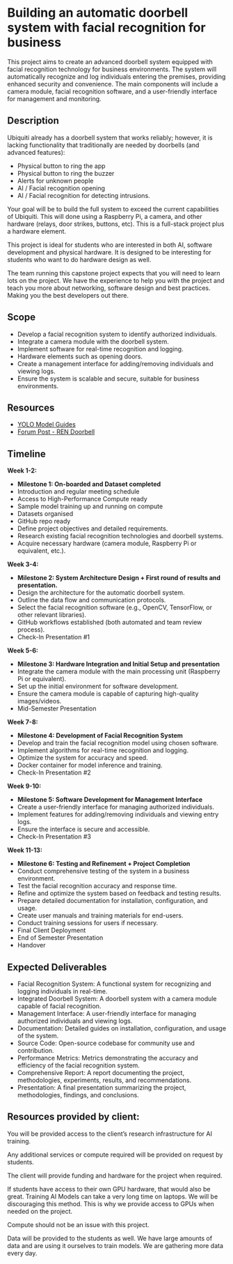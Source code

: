 # Building an automatic doorbell system with facial recognition for business

This project aims to create an advanced doorbell system equipped with facial recognition technology for business environments. The system will automatically recognize and log individuals entering the premises, providing enhanced security and convenience. The main components will include a camera module, facial recognition software, and a user-friendly interface for management and monitoring.

## Description
Ubiquiti already has a doorbell system that works reliably; however, it is lacking functionality that traditionally are needed by doorbells (and advanced features):
- Physical button to ring the app
- Physical button to ring the buzzer
- Alerts for unknown people
- AI / Facial recognition opening
- AI / Facial recognition for detecting intrusions.

Your goal will be to build the full system to exceed the current capabilities of Ubiquiti.  This will done using a Raspberry Pi, a camera, and other hardware (relays, door strikes, buttons, etc).  This is a full-stack project plus a hardware element.

This project is ideal for students who are interested in both AI, software development and physical hardware.  It is designed to be interesting for students who want to do hardware design as well.

The team running this capstone project expects that you will need to learn lots on the project.  We have the experience to help you with the project and teach you more about networking, software design and best practices.   Making you the best developers out there.

## Scope
- Develop a facial recognition system to identify authorized individuals.
- Integrate a camera module with the doorbell system.
- Implement software for real-time recognition and logging.
- Hardware elements such as opening doors.
- Create a management interface for adding/removing individuals and viewing logs.
- Ensure the system is scalable and secure, suitable for business environments.

## Resources
- [YOLO Model Guides](https://docs.ultralytics.com/guides/)
- [Forum Post - REN Doorbell](https://community.ui.com/questions/Priority-Feature-Request-REN-Doorbell-trigger-app-call/c1cdb113-1a1c-439c-b0d0-b6850bb91bd0)

## Timeline

**Week 1-2:**
- **Milestone 1: On-boarded and Dataset completed**
- Introduction and regular meeting schedule
- Access to High-Performance Compute ready
- Sample model training up and running on compute
- Datasets organised
- GitHub repo ready
- Define project objectives and detailed requirements.
- Research existing facial recognition technologies and doorbell systems.
- Acquire necessary hardware (camera module, Raspberry Pi or equivalent, etc.).

**Week 3-4:**
- **Milestone 2: System Architecture Design + First round of results and presentation.**
- Design the architecture for the automatic doorbell system.
- Outline the data flow and communication protocols.
- Select the facial recognition software (e.g., OpenCV, TensorFlow, or other relevant libraries).
- GitHub workflows established (both automated and team review process).
- Check-In Presentation #1

**Week 5-6:**
- **Milestone 3: Hardware Integration and Initial Setup and presentation**
- Integrate the camera module with the main processing unit (Raspberry Pi or equivalent).
- Set up the initial environment for software development.
- Ensure the camera module is capable of capturing high-quality images/videos.
- Mid-Semester Presentation

**Week 7-8:**
- **Milestone 4: Development of Facial Recognition System**
- Develop and train the facial recognition model using chosen software.
- Implement algorithms for real-time recognition and logging.
- Optimize the system for accuracy and speed.
- Docker container for model inference and training.
- Check-In Presentation #2

**Week 9-10:**
- **Milestone 5: Software Development for Management Interface**
- Create a user-friendly interface for managing authorized individuals.
- Implement features for adding/removing individuals and viewing entry logs.
- Ensure the interface is secure and accessible.
- Check-In Presentation #3

**Week 11-13:**
- **Milestone 6: Testing and Refinement + Project Completion**
- Conduct comprehensive testing of the system in a business environment.
- Test the facial recognition accuracy and response time.
- Refine and optimize the system based on feedback and testing results.
- Prepare detailed documentation for installation, configuration, and usage.
- Create user manuals and training materials for end-users.
- Conduct training sessions for users if necessary.
- Final Client Deployment
- End of Semester Presentation
- Handover


## Expected Deliverables
- Facial Recognition System: A functional system for recognizing and logging individuals in real-time.
- Integrated Doorbell System: A doorbell system with a camera module capable of facial recognition.
- Management Interface: A user-friendly interface for managing authorized individuals and viewing logs.
- Documentation: Detailed guides on installation, configuration, and usage of the system.
- Source Code: Open-source codebase for community use and contribution.
- Performance Metrics: Metrics demonstrating the accuracy and efficiency of the facial recognition system.
- Comprehensive Report: A report documenting the project, methodologies, experiments, results, and recommendations.
- Presentation: A final presentation summarizing the project, methodologies, findings, and conclusions.


## Resources provided by client:

You will be provided access to the client’s research infrastructure for AI training.

Any additional services or compute required will be provided on request by students.

The client will provide funding and hardware for the project when required.

If students have access to their own GPU hardware, that would also be great.  Training AI Models can take a very long time on laptops.  We will be discouraging this method.  This is why we provide access to GPUs when needed on the project.

Compute should not be an issue with this project.

Data will be provided to the students as well.  We have large amounts of data and are using it ourselves to train models.  We are gathering more data every day.  
